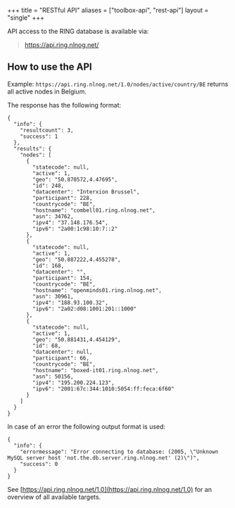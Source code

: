 +++
title = "RESTful API"
aliases = ["toolbox-api", "rest-api"]
layout = "single"
+++

API access to the RING database is available via:

> https://api.ring.nlnog.net/

## How to use the API
Example: `https://api.ring.nlnog.net/1.0/nodes/active/country/BE` returns all active nodes in Belgium.

The response has the following format:
```
{
  "info": {
    "resultcount": 3,
    "success": 1
  },
  "results": {
    "nodes": [
      {
        "statecode": null,
        "active": 1,
        "geo": "50.870572,4.47695",
        "id": 248,
        "datacenter": "Interxion Brussel",
        "participant": 228,
        "countrycode": "BE",
        "hostname": "combell01.ring.nlnog.net",
        "asn": 34762,
        "ipv4": "37.148.176.54",
        "ipv6": "2a00:1c98:10:7::2"
      },
      {
        "statecode": null,
        "active": 1,
        "geo": "50.887222,4.455278",
        "id": 168,
        "datacenter": "",
        "participant": 154,
        "countrycode": "BE",
        "hostname": "openminds01.ring.nlnog.net",
        "asn": 30961,
        "ipv4": "188.93.100.32",
        "ipv6": "2a02:d08:1001:201::1000"
      },
      {
        "statecode": null,
        "active": 1,
        "geo": "50.881431,4.454129",
        "id": 68,
        "datacenter": null,
        "participant": 66,
        "countrycode": "BE",
        "hostname": "boxed-it01.ring.nlnog.net",
        "asn": 50156,
        "ipv4": "195.200.224.123",
        "ipv6": "2001:67c:344:1010:5054:ff:feca:6f60"
      }
    ]
  }
}
```
In case of an error the following output format is used:
```
{
  "info": {
    "errormessage": "Error connecting to database: (2005, \"Unknown MySQL server host 'not.the.db.server.ring.nlnog.net' (2)\")",
    "success": 0
  }
}
```
See [https://api.ring.nlnog.net/1.0](https://api.ring.nlnog.net/1.0) for an overview of all available targets.


